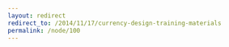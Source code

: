 ```yaml
---
layout: redirect
redirect_to: /2014/11/17/currency-design-training-materials
permalink: /node/100
---
```

